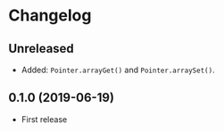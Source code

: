 # Changelog

## Unreleased

* Added: `Pointer.arrayGet()` and `Pointer.arraySet()`.

## 0.1.0 (2019-06-19)

* First release
